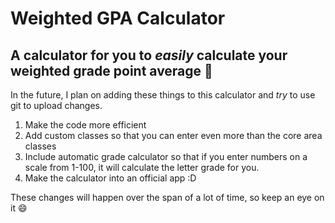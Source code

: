 # Weighted GPA Calculator
## A calculator for you to *easily* calculate your weighted grade point average 🏫

In the future, I plan on adding these things to this calculator and *try* to use git to upload changes.

1. Make the code more efficient
2. Add custom classes so that you can enter even more than the core area classes
3. Include automatic grade calculator so that if you enter numbers on a scale from 1-100, it will calculate the letter grade for you.
4. Make the calculator into an official app :D

These changes will happen over the span of a lot of time, so keep an eye on it 😄
